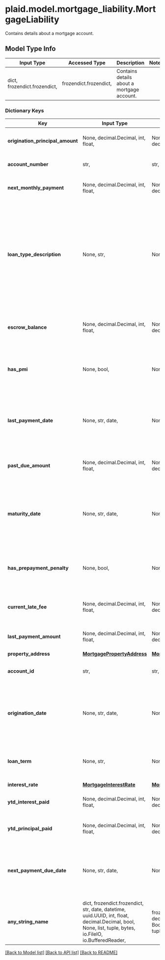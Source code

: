 # plaid.model.mortgage_liability.MortgageLiability

Contains details about a mortgage account.

## Model Type Info
Input Type | Accessed Type | Description | Notes
------------ | ------------- | ------------- | -------------
dict, frozendict.frozendict,  | frozendict.frozendict,  | Contains details about a mortgage account. | 

### Dictionary Keys
Key | Input Type | Accessed Type | Description | Notes
------------ | ------------- | ------------- | ------------- | -------------
**origination_principal_amount** | None, decimal.Decimal, int, float,  | NoneClass, decimal.Decimal,  | The original principal balance of the mortgage. | value must be a 64 bit float
**account_number** | str,  | str,  | The account number of the loan. | 
**next_monthly_payment** | None, decimal.Decimal, int, float,  | NoneClass, decimal.Decimal,  | The amount of the next payment. | value must be a 64 bit float
**loan_type_description** | None, str,  | NoneClass, str,  | Description of the type of loan, for example &#x60;conventional&#x60;, &#x60;fixed&#x60;, or &#x60;variable&#x60;. This field is provided directly from the loan servicer and does not have an enumerated set of possible values. | 
**escrow_balance** | None, decimal.Decimal, int, float,  | NoneClass, decimal.Decimal,  | Total amount held in escrow to pay taxes and insurance on behalf of the borrower. | value must be a 64 bit float
**has_pmi** | None, bool,  | NoneClass, BoolClass,  | Indicates whether the borrower has private mortgage insurance in effect. | 
**last_payment_date** | None, str, date,  | NoneClass, str,  | The date of the last payment. Dates are returned in an [ISO 8601](https://wikipedia.org/wiki/ISO_8601) format (YYYY-MM-DD). | value must conform to RFC-3339 full-date YYYY-MM-DD
**past_due_amount** | None, decimal.Decimal, int, float,  | NoneClass, decimal.Decimal,  | Amount of loan (principal + interest) past due for payment. | value must be a 64 bit float
**maturity_date** | None, str, date,  | NoneClass, str,  | Original date on which mortgage is due in full. Dates are returned in an [ISO 8601](https://wikipedia.org/wiki/ISO_8601) format (YYYY-MM-DD). | value must conform to RFC-3339 full-date YYYY-MM-DD
**has_prepayment_penalty** | None, bool,  | NoneClass, BoolClass,  | Indicates whether the borrower will pay a penalty for early payoff of mortgage. | 
**current_late_fee** | None, decimal.Decimal, int, float,  | NoneClass, decimal.Decimal,  | The current outstanding amount charged for late payment. | value must be a 64 bit float
**last_payment_amount** | None, decimal.Decimal, int, float,  | NoneClass, decimal.Decimal,  | The amount of the last payment. | value must be a 64 bit float
**property_address** | [**MortgagePropertyAddress**](MortgagePropertyAddress.md) | [**MortgagePropertyAddress**](MortgagePropertyAddress.md) |  | 
**account_id** | str,  | str,  | The ID of the account that this liability belongs to. | 
**origination_date** | None, str, date,  | NoneClass, str,  | The date on which the loan was initially lent. Dates are returned in an [ISO 8601](https://wikipedia.org/wiki/ISO_8601) format (YYYY-MM-DD). | value must conform to RFC-3339 full-date YYYY-MM-DD
**loan_term** | None, str,  | NoneClass, str,  | Full duration of mortgage as at origination (e.g. &#x60;10 year&#x60;). | 
**interest_rate** | [**MortgageInterestRate**](MortgageInterestRate.md) | [**MortgageInterestRate**](MortgageInterestRate.md) |  | 
**ytd_interest_paid** | None, decimal.Decimal, int, float,  | NoneClass, decimal.Decimal,  | The year to date (YTD) interest paid. | value must be a 64 bit float
**ytd_principal_paid** | None, decimal.Decimal, int, float,  | NoneClass, decimal.Decimal,  | The YTD principal paid. | value must be a 64 bit float
**next_payment_due_date** | None, str, date,  | NoneClass, str,  | The due date for the next payment. Dates are returned in an [ISO 8601](https://wikipedia.org/wiki/ISO_8601) format (YYYY-MM-DD). | value must conform to RFC-3339 full-date YYYY-MM-DD
**any_string_name** | dict, frozendict.frozendict, str, date, datetime, uuid.UUID, int, float, decimal.Decimal, bool, None, list, tuple, bytes, io.FileIO, io.BufferedReader,  | frozendict.frozendict, str, decimal.Decimal, BoolClass, NoneClass, tuple, bytes, FileIO | any string name can be used but the value must be the correct type | [optional]

[[Back to Model list]](../../README.md#documentation-for-models) [[Back to API list]](../../README.md#documentation-for-api-endpoints) [[Back to README]](../../README.md)

